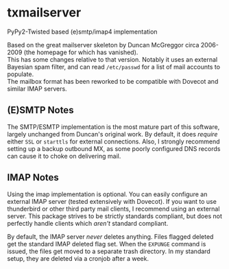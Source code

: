 # txmailserver
PyPy2-Twisted based (e)smtp/imap4 implementation

Based on the great mailserver skeleton by Duncan McGreggor circa 2006-2009 (the homepage for which has vanished).  
This has some changes relative to that version.  Notably it uses an external Bayesian spam filter, and can read `/etc/passwd` for a list of mail accounts to populate.  
The mailbox format has been reworked to be compatible with Dovecot and similar IMAP servers.

## (E)SMTP Notes
The SMTP/ESMTP implementation is the most mature part of this software, largely unchanged from Duncan's original work.  By default, it does *require* either `SSL` or `starttls` for external connections.  Also, I strongly recommend setting up a backup outbound MX, as some poorly configured DNS records can cause it to choke on delivering mail.

## IMAP Notes
Using the imap implementation is optional.  You can easily configure an external IMAP server (tested extensively with Dovecot).  If you want to use thunderbird or other third party mail clients, I recommend using an external server.  This package strives to be strictly standards compliant, but does not perfectly handle clients which *aren't* standard compliant.  

By default, the IMAP server *never* deletes anything.  Files flagged deleted get the standard IMAP deleted flag set.  When the `EXPUNGE` command is issued, the files get moved to a separate trash directory.  In my standard setup, they are deleted via a cronjob after a week.

